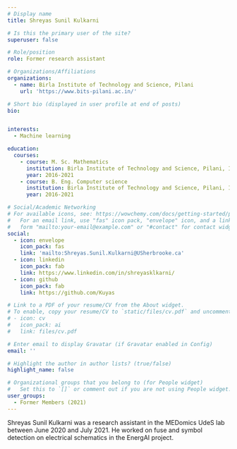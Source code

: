 ```yaml
---
# Display name
title: Shreyas Sunil Kulkarni

# Is this the primary user of the site?
superuser: false

# Role/position
role: Former research assistant

# Organizations/Affiliations
organizations:
  - name: Birla Institute of Technology and Science, Pilani
    url: 'https://www.bits-pilani.ac.in/'

# Short bio (displayed in user profile at end of posts)
bio: 


interests:
  - Machine learning

education:
  courses:
    - course: M. Sc. Mathematics
      institution: Birla Institute of Technology and Science, Pilani, Inde
      year: 2016-2021
    - course: B. Eng. Computer science
      institution: Birla Institute of Technology and Science, Pilani, Inde
      year: 2016-2021

# Social/Academic Networking
# For available icons, see: https://wowchemy.com/docs/getting-started/page-builder/#icons
#   For an email link, use "fas" icon pack, "envelope" icon, and a link in the
#   form "mailto:your-email@example.com" or "#contact" for contact widget.
social:
  - icon: envelope
    icon_pack: fas
    link: 'mailto:Shreyas.Sunil.Kulkarni@USherbrooke.ca'
  - icon: linkedin
    icon_pack: fab
    link: https://www.linkedin.com/in/shreyasklkarni/
  - icon: github
    icon_pack: fab
    link: https://github.com/Kuyas

# Link to a PDF of your resume/CV from the About widget.
# To enable, copy your resume/CV to `static/files/cv.pdf` and uncomment the lines below.
# - icon: cv
#   icon_pack: ai
#   link: files/cv.pdf

# Enter email to display Gravatar (if Gravatar enabled in Config)
email: ''

# Highlight the author in author lists? (true/false)
highlight_name: false

# Organizational groups that you belong to (for People widget)
#   Set this to `[]` or comment out if you are not using People widget.
user_groups:
  - Former Members (2021)
---
```


Shreyas Sunil Kulkarni was a research assistant in the MEDomics UdeS lab between June 2020 and July 2021. He worked 
on fuse and symbol detection on electrical schematics in the EnergAI project.
